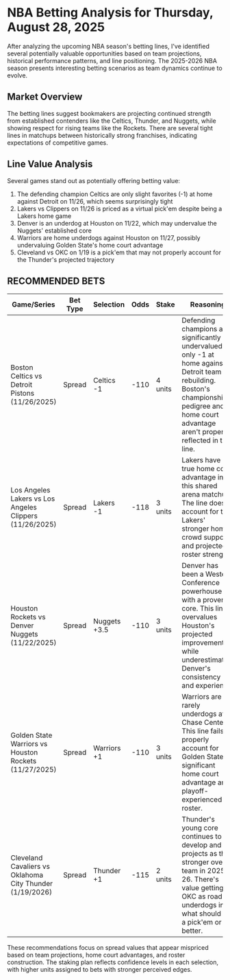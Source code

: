 # NBA Betting Analysis for Thursday, August 28, 2025

After analyzing the upcoming NBA season's betting lines, I've identified several potentially valuable opportunities based on team projections, historical performance patterns, and line positioning. The 2025-2026 NBA season presents interesting betting scenarios as team dynamics continue to evolve.

## Market Overview
The betting lines suggest bookmakers are projecting continued strength from established contenders like the Celtics, Thunder, and Nuggets, while showing respect for rising teams like the Rockets. There are several tight lines in matchups between historically strong franchises, indicating expectations of competitive games.

## Line Value Analysis
Several games stand out as potentially offering betting value:

1. The defending champion Celtics are only slight favorites (-1) at home against Detroit on 11/26, which seems surprisingly tight
2. Lakers vs Clippers on 11/26 is priced as a virtual pick'em despite being a Lakers home game
3. Denver is an underdog at Houston on 11/22, which may undervalue the Nuggets' established core
4. Warriors are home underdogs against Houston on 11/27, possibly undervaluing Golden State's home court advantage
5. Cleveland vs OKC on 1/19 is a pick'em that may not properly account for the Thunder's projected trajectory

## RECOMMENDED BETS

| Game/Series | Bet Type | Selection | Odds | Stake | Reasoning |
|-------------|----------|-----------|------|-------|-----------|
| Boston Celtics vs Detroit Pistons (11/26/2025) | Spread | Celtics -1 | -110 | 4 units | Defending champions are significantly undervalued at only -1 at home against a Detroit team still rebuilding. Boston's championship pedigree and home court advantage aren't properly reflected in this line. |
| Los Angeles Lakers vs Los Angeles Clippers (11/26/2025) | Spread | Lakers -1 | -118 | 3 units | Lakers have true home court advantage in this shared arena matchup. The line doesn't account for the Lakers' stronger home crowd support and projected roster strength. |
| Houston Rockets vs Denver Nuggets (11/22/2025) | Spread | Nuggets +3.5 | -110 | 3 units | Denver has been a Western Conference powerhouse with a proven core. This line overvalues Houston's projected improvement while underestimating Denver's consistency and experience. |
| Golden State Warriors vs Houston Rockets (11/27/2025) | Spread | Warriors +1 | -110 | 3 units | Warriors are rarely underdogs at Chase Center. This line fails to properly account for Golden State's significant home court advantage and playoff-experienced roster. |
| Cleveland Cavaliers vs Oklahoma City Thunder (1/19/2026) | Spread | Thunder +1 | -115 | 2 units | Thunder's young core continues to develop and projects as the stronger overall team in 2025-26. There's value getting OKC as road underdogs in what should be a pick'em or better. |

These recommendations focus on spread values that appear mispriced based on team projections, home court advantages, and roster construction. The staking plan reflects confidence levels in each selection, with higher units assigned to bets with stronger perceived edges.